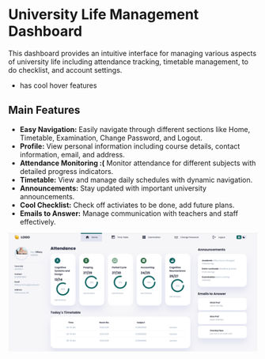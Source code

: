 # University Life Management Dashboard

This dashboard provides an intuitive interface for managing various aspects of university life including attendance tracking, timetable management, to do checklist, and account settings.
- has cool hover features
  
## Main Features

- **Easy Navigation:** Easily navigate through different sections like Home, Timetable, Examination, Change Password, and Logout.
- **Profile:** View personal information including course details, contact information, email, and address.
- **Attendance Monitoring :(** Monitor attendance for different subjects with detailed progress indicators.
- **Timetable:** View and manage daily schedules with dynamic navigation.
- **Announcements:** Stay updated with important university announcements.
- **Cool Checklist:** Check off activiates to be done, add future plans. 
- **Emails to Answer:** Manage communication with teachers and staff effectively.

![Dashboard Image](images/dashboard.png)
